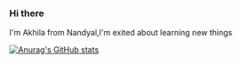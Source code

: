 ### Hi there 
I'm Akhila from Nandyal,I'm exited about learning new things

[![Anurag's GitHub stats](https://github-readme-stats.vercel.app/api?username=akhilleshwari01)](https://github.com/anuraghazra/github-readme-stats)

